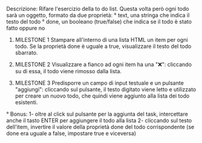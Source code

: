 Descrizione:
Rifare l'esercizio della to do list.
Questa volta però ogni todo sarà un oggetto, formato da due proprietà:
° text, una stringa che indica il testo del todo
° done, un booleano (true/false) che indica se il todo è stato fatto oppure no

1. MILESTONE 1
Stampare all'interno di una lista HTML un item per ogni todo.
Se la proprietà done è uguale a true, visualizzare il testo del todo sbarrato.

2. MILESTONE 2
Visualizzare a fianco ad ogni item ha una ":x:": cliccando su di essa, il todo viene rimosso dalla lista.

3. MILESTONE 3
Predisporre un campo di input testuale e un pulsante "aggiungi": cliccando sul pulsante, il testo digitato viene letto e utilizzato per creare un nuovo todo, che quindi viene aggiunto alla lista dei todo esistenti.

° Bonus:
1- oltre al click sul pulsante per la aggiunta del task, intercettare anche il tasto ENTER per aggiungere il todo alla lista
2- cliccando sul testo dell'item, invertire il valore della proprietà done del todo corrispondente (se done era uguale a false, impostare true e viceversa)
